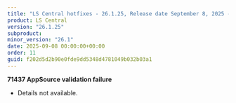 ```yaml
---
title: "LS Central hotfixes - 26.1.25, Release date September 8, 2025 - Hotfixes"
product: LS Central
version: "26.1.25"
subproduct: 
minor_version: "26.1"
date: 2025-09-08 00:00:00+00:00
order: 11
guid: f202d5d2b90e0fde9dd5348d4781049b032b03a1
---
```


<strong>71437 AppSource validation failure</strong>
<ul><li>Details not available.</li></ul>
